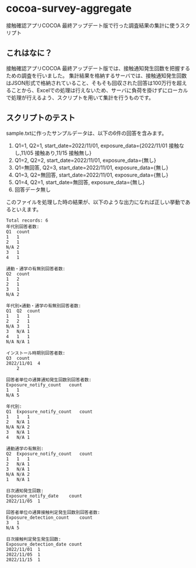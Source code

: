 # cocoa-survey-aggregate
接触確認アプリCOCOA 最終アップデート版で行った調査結果の集計に使うスクリプト

## これはなに？
接触確認アプリCOCOA 最終アップデート版では、接触通知発生回数を把握するための調査を行いました。
集計結果を格納するサーバでは、接触通知発生回数はJSON形式で格納されていること、そもそも回収された回答は100万行を超えることから、Excelでの処理は行えないため、サーバに負荷を掛けずにローカルで処理が行えるよう、スクリプトを用いて集計を行うものです。

## スクリプトのテスト
sample.txtに作ったサンプルデータは、以下の6件の回答を含みます。

1. Q1=1, Q2=1, start_date=2022/11/01, exposure_data={2022/11/01 接触なし,11/05 接触あり,11/15 接触無し}
2. Q1=2, Q2=2, start_date=2022/11/01, exposure_data={無し}
3. Q1=無回答, Q2=3, start_date=2022/11/01, exposure_data={無し}
4. Q1=3, Q2=無回答, start_date=2022/11/01, exposure_data={無し}
5. Q1=4, Q2=1, start_date=無回答, exposure_data={無し}
6. 回答データ無し

このファイルを処理した時の結果が、以下のような出力になれば正しい挙動であるといえます。

```
Total records: 6
年代別回答者数:
Q1	count
1	1
2	1
N/A	2
3	1
4	1

通勤・通学の有無別回答者数:
Q2	count
1	2
2	1
3	1
N/A	2

年代別×通勤・通学の有無別回答者数:
Q1	Q2	count
1	1	1
2	2	1
N/A	3	1
3	N/A	1
4	1	1
N/A	N/A	1

インストール時期別回答者数:
Q3	count
2022/11/01	4
	2

回答者単位の通算通知発生回数別回答者数:
Exposure_notify_count	count
1	1
N/A	5

年代別:
Q1	Exposure_notify_count	count
1	1	1
2	N/A	1
N/A	N/A	2
3	N/A	1
4	N/A	1

通勤通学の有無別:
Q2	Exposure_notify_count	count
1	1	1
2	N/A	1
3	N/A	1
N/A	N/A	2
1	N/A	1

日次通知発生回数:
Exposure_notify_date	count
2022/11/05	1

回答者単位の通算接触判定発生回数別回答者数:
Exposure_detection_count	count
3	1
N/A	5

日次接触判定発生発生回数:
Exposure_detection_date	count
2022/11/01	1
2022/11/05	1
2022/11/15	1
```
